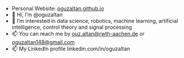 - Personal Website: [oguzaltan.github.io](https://oguzaltan.github.io/)
- 👋 Hi, I’m @oguzaltan
- 👀 I’m interested in data science, robotics, machine learning, artificial intelligence, control theory and signal processing
- 📫 You can reach me by ouz.altan@rwth-aachen.de or oguzaltan148@gmail.com
- 📫 My LinkedIn profile linkedin.com/in/oguzaltan
